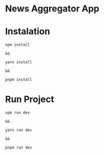 # News Aggregator App

# Instalation
```
npm install

&&

yarn install

&&

pnpm install
```

# Run Project
```
npm run dev

&&

yarn run dev

&& 

pnpm run dev
```